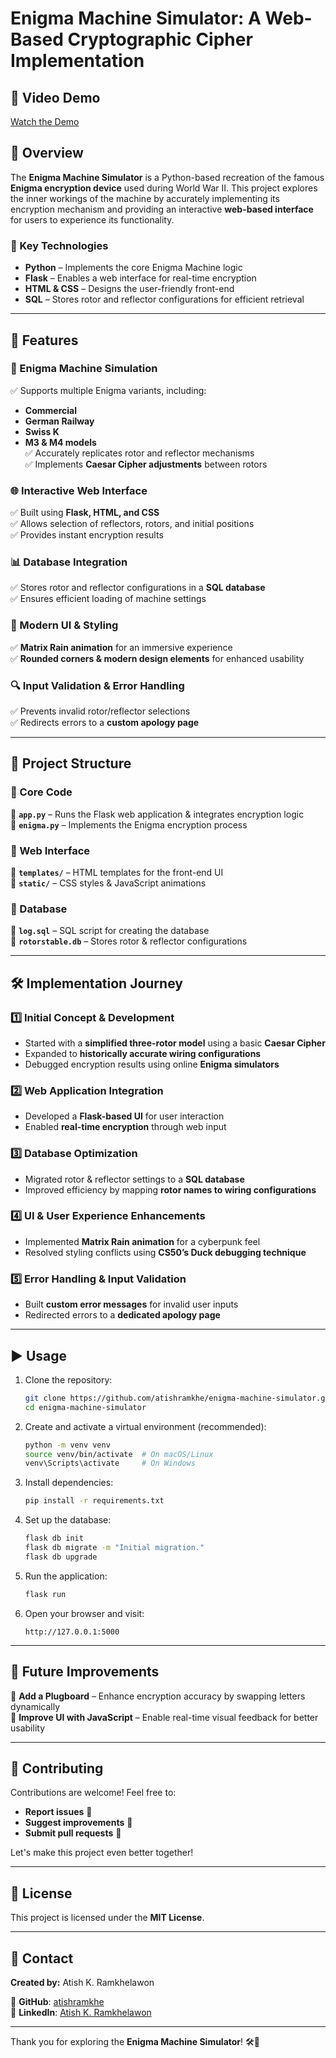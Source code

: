 # Enigma Machine Simulator: A Web-Based Cryptographic Cipher Implementation  

## 🎥 Video Demo  
[Watch the Demo](https://youtu.be/Uxmv4FdbMSY?si=dYKhkR0CIh6MklcY)  

## 📖 Overview  
The **Enigma Machine Simulator** is a Python-based recreation of the famous **Enigma encryption device** used during World War II. This project explores the inner workings of the machine by accurately implementing its encryption mechanism and providing an interactive **web-based interface** for users to experience its functionality.  

### 🔹 Key Technologies  
- **Python** – Implements the core Enigma Machine logic  
- **Flask** – Enables a web interface for real-time encryption  
- **HTML & CSS** – Designs the user-friendly front-end  
- **SQL** – Stores rotor and reflector configurations for efficient retrieval  

---

## 🚀 Features  

### 🔑 Enigma Machine Simulation  
✅ Supports multiple Enigma variants, including:  
   - **Commercial**  
   - **German Railway**  
   - **Swiss K**  
   - **M3 & M4 models**  
✅ Accurately replicates rotor and reflector mechanisms  
✅ Implements **Caesar Cipher adjustments** between rotors  

### 🌐 Interactive Web Interface  
✅ Built using **Flask, HTML, and CSS**  
✅ Allows selection of reflectors, rotors, and initial positions  
✅ Provides instant encryption results  

### 📊 Database Integration  
✅ Stores rotor and reflector configurations in a **SQL database**  
✅ Ensures efficient loading of machine settings  

### 🎨 Modern UI & Styling  
✅ **Matrix Rain animation** for an immersive experience  
✅ **Rounded corners & modern design elements** for enhanced usability  

### 🔍 Input Validation & Error Handling  
✅ Prevents invalid rotor/reflector selections  
✅ Redirects errors to a **custom apology page**  

---

## 📂 Project Structure  

### 🔹 Core Code  
📌 **`app.py`** – Runs the Flask web application & integrates encryption logic  
📌 **`enigma.py`** – Implements the Enigma encryption process  

### 🔹 Web Interface  
📌 **`templates/`** – HTML templates for the front-end UI  
📌 **`static/`** – CSS styles & JavaScript animations  

### 🔹 Database  
📌 **`log.sql`** – SQL script for creating the database  
📌 **`rotorstable.db`** – Stores rotor & reflector configurations  

---

## 🛠️ Implementation Journey  

### 1️⃣ Initial Concept & Development  
- Started with a **simplified three-rotor model** using a basic **Caesar Cipher**  
- Expanded to **historically accurate wiring configurations**  
- Debugged encryption results using online **Enigma simulators**  

### 2️⃣ Web Application Integration  
- Developed a **Flask-based UI** for user interaction  
- Enabled **real-time encryption** through web input  

### 3️⃣ Database Optimization  
- Migrated rotor & reflector settings to a **SQL database**  
- Improved efficiency by mapping **rotor names to wiring configurations**  

### 4️⃣ UI & User Experience Enhancements  
- Implemented **Matrix Rain animation** for a cyberpunk feel  
- Resolved styling conflicts using **CS50’s Duck debugging technique**  

### 5️⃣ Error Handling & Input Validation  
- Built **custom error messages** for invalid user inputs  
- Redirected errors to a **dedicated apology page**  

---

## ▶️ Usage  

1. Clone the repository:  
   ```sh
   git clone https://github.com/atishramkhe/enigma-machine-simulator.git
   cd enigma-machine-simulator
   ```
2. Create and activate a virtual environment (recommended):  
   ```sh
   python -m venv venv
   source venv/bin/activate  # On macOS/Linux
   venv\Scripts\activate     # On Windows
   ```
3. Install dependencies:  
   ```sh
   pip install -r requirements.txt
   ```
4. Set up the database:  
   ```sh
   flask db init
   flask db migrate -m "Initial migration."
   flask db upgrade
   ```
5. Run the application:  
   ```sh
   flask run
   ```
6. Open your browser and visit:  
   ```
   http://127.0.0.1:5000
   ```

---

## 🔮 Future Improvements  
🔹 **Add a Plugboard** – Enhance encryption accuracy by swapping letters dynamically  
🔹 **Improve UI with JavaScript** – Enable real-time visual feedback for better usability  

---

## 🤝 Contributing  
Contributions are welcome! Feel free to:  
- **Report issues** 🐞  
- **Suggest improvements** 🚀  
- **Submit pull requests** 📌  

Let's make this project even better together!  

---

## 📜 License  
This project is licensed under the **MIT License**.  

---

## 📧 Contact  
**Created by:** Atish K. Ramkhelawon  

🔗 **GitHub**: [atishramkhe](https://github.com/atishramkhe)  
🔗 **LinkedIn**: [Atish K. Ramkhelawon](https://www.linkedin.com/in/atishramkhelawon)  

---

Thank you for exploring the **Enigma Machine Simulator**! 🛠️🔐
```
